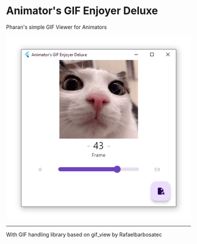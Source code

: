 
# Animator's GIF Enjoyer Deluxe
Pharan's simple GIF Viewer for Animators

![](/_readmeassets/firefox_2023-10-28_PM013156.gif)

---

With GIF handling library based on gif_view by Rafaelbarbosatec